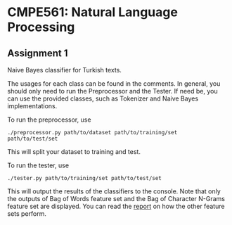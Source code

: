 # CMPE561: Natural Language Processing
## Assignment 1
Naive Bayes classifier for Turkish texts.

The usages for each class can be found in the comments. In general, you should only need to run the Preprocessor and the Tester.
If need be, you can use the provided classes, such as Tokenizer and Naive Bayes implementations.

To run the preprocessor, use

    ./preprocessor.py path/to/dataset path/to/training/set path/to/test/set
This will split your dataset to training and test.

To run the tester, use

    ./tester.py path/to/training/set path/to/test/set
This will output the results of the classifiers to the console. Note that only the outputs of Bag of Words feature set and the Bag of Character N-Grams feature set are displayed. You can read the [report](Report.ipynb) on how the other feature sets perform.
